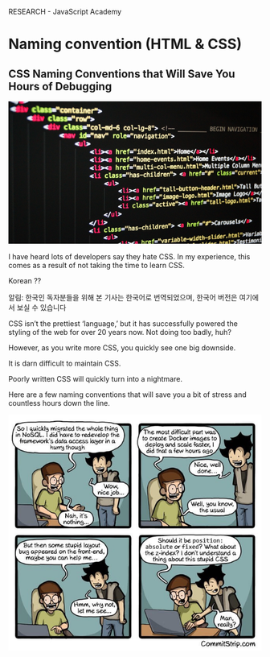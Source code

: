 RESEARCH - JavaScript Academy

# Naming convention (HTML & CSS)

## CSS Naming Conventions that Will Save You Hours of Debugging

<img src="images/first.png">

I have heard lots of developers say they hate CSS. In my experience, this comes as a result of not taking the time to learn CSS.

Korean ??

알림: 한국인 독자분들을 위해 본 기사는 한국어로 번역되었으며, 한국어 버전은 여기에서 보실 수 있습니다

CSS isn’t the prettiest ‘language,’ but it has successfully powered the styling of the web for over 20 years now. Not doing too badly, huh?

However, as you write more CSS, you quickly see one big downside.

It is darn difficult to maintain CSS.

Poorly written CSS will quickly turn into a nightmare.

Here are a few naming conventions that will save you a bit of stress and countless hours down the line.

<img src="images/second.jpg">


